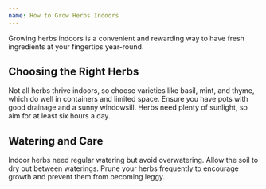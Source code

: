 ```yaml
--- 
name: How to Grow Herbs Indoors
---
```


Growing herbs indoors is a convenient and rewarding way to have fresh ingredients at your fingertips year-round.  

## Choosing the Right Herbs  

Not all herbs thrive indoors, so choose varieties like basil, mint, and thyme, which do well in containers and limited space. Ensure you have pots with good drainage and a sunny windowsill. Herbs need plenty of sunlight, so aim for at least six hours a day.  

## Watering and Care  

Indoor herbs need regular watering but avoid overwatering. Allow the soil to dry out between waterings. Prune your herbs frequently to encourage growth and prevent them from becoming leggy.
